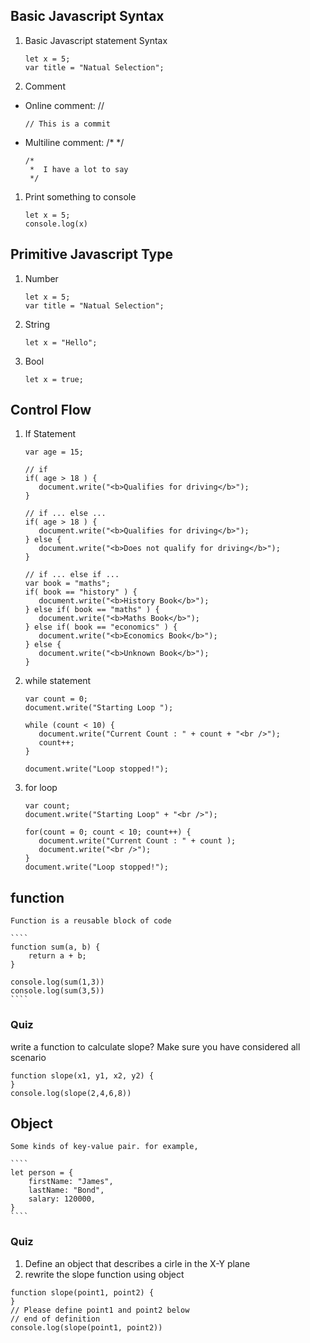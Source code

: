 ## Basic Javascript Syntax

1. Basic Javascript statement Syntax
    ````
    let x = 5;
    var title = "Natual Selection";
    ````
1. Comment
  - Online comment: //
    ````
    // This is a commit
    ````
  - Multiline comment: /* */
    ````
    /*
     *  I have a lot to say
     */ 
    ````
1. Print something to console
    ````
    let x = 5;
    console.log(x)
    ````
## Primitive Javascript Type

1. Number
    ````
    let x = 5;
    var title = "Natual Selection";
    ````
1. String
    ````
    let x = "Hello";
    ````
1. Bool  
    ````
    let x = true;
    ````
## Control Flow

1. If Statement

    ````
    var age = 15;
    
    // if
    if( age > 18 ) {
       document.write("<b>Qualifies for driving</b>");
    }
    
    // if ... else ...
    if( age > 18 ) {
       document.write("<b>Qualifies for driving</b>");
    } else {
       document.write("<b>Does not qualify for driving</b>");
    }
    
    // if ... else if ...
    var book = "maths";
    if( book == "history" ) {
       document.write("<b>History Book</b>");
    } else if( book == "maths" ) {
       document.write("<b>Maths Book</b>");
    } else if( book == "economics" ) {
       document.write("<b>Economics Book</b>");
    } else {
       document.write("<b>Unknown Book</b>");
    } 
    ````
1. while statement
    ````
    var count = 0;
    document.write("Starting Loop ");

    while (count < 10) {
       document.write("Current Count : " + count + "<br />");
       count++;
    }

    document.write("Loop stopped!");
    ````
1. for loop
    ````
    var count;
    document.write("Starting Loop" + "<br />");

    for(count = 0; count < 10; count++) {
       document.write("Current Count : " + count );
       document.write("<br />");
    }         
    document.write("Loop stopped!");
    ````
## function 

    Function is a reusable block of code
    
    ````
    function sum(a, b) {
        return a + b;
    }

    console.log(sum(1,3))
    console.log(sum(3,5))
    ````
### Quiz 
  
  write a function to calculate slope? Make sure you have considered all scenario
  
  ````
  function slope(x1, y1, x2, y2) {
  }
  console.log(slope(2,4,6,8))
  ````
## Object

    Some kinds of key-value pair. for example, 
    
    ````
    let person = {
        firstName: "James",
        lastName: "Bond",
        salary: 120000,
    }
    ````
### Quiz 

1. Define an object that describes a cirle in the X-Y plane
1. rewrite the slope function using object
  
  ````
  function slope(point1, point2) {
  }
  // Please define point1 and point2 below
  // end of definition
  console.log(slope(point1, point2))
  ````
    
    
